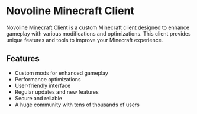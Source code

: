 # Novoline Minecraft Client

Novoline Minecraft Client is a custom Minecraft client designed to enhance gameplay with various modifications and optimizations. This client provides unique features and tools to improve your Minecraft experience.

## Features

- Custom mods for enhanced gameplay
- Performance optimizations
- User-friendly interface
- Regular updates and new features
- Secure and reliable
- A huge community with tens of thousands of users
